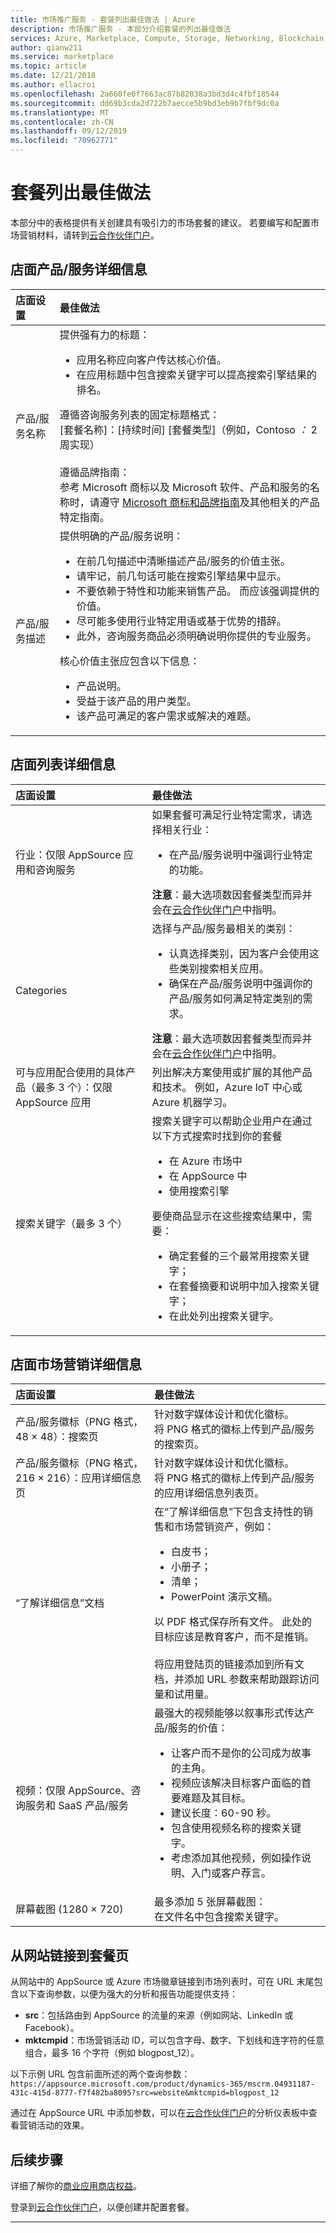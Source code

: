 ```yaml
---
title: 市场推广服务 - 套餐列出最佳做法 | Azure
description: 市场推广服务 - 本部分介绍套餐的列出最佳做法
services: Azure, Marketplace, Compute, Storage, Networking, Blockchain, Security
author: qianw211
ms.service: marketplace
ms.topic: article
ms.date: 12/21/2018
ms.author: ellacroi
ms.openlocfilehash: 2a660fe0f7663ac87b82038a3bd3d4c4fbf18544
ms.sourcegitcommit: dd69b3cda2d722b7aecce5b9bd3eb9b7fbf9dc0a
ms.translationtype: MT
ms.contentlocale: zh-CN
ms.lasthandoff: 09/12/2019
ms.locfileid: "70962771"
---
```

# <a name="offer-listing-best-practices"></a>套餐列出最佳做法

本部分中的表格提供有关创建具有吸引力的市场套餐的建议。 若要编写和配置市场营销材料，请转到[云合作伙伴门户](https://cloudpartner.azure.com/#insights)。 

## <a name="storefront-offer-details"></a>店面产品/服务详细信息
| 店面设置 | 最佳做法 |
|:--- |:--- |  
| 产品/服务名称 | 提供强有力的标题：<br> <ul> <li> 应用名称应向客户传达核心价值。 </li> <li> 在应用标题中包含搜索关键字可以提高搜索引擎结果的排名。 </li> </ul> 遵循咨询服务列表的固定标题格式：<br>[套餐名称]：[持续时间] [套餐类型]（例如，Contoso *：* 2 周实现） <br><br> 遵循品牌指南：<br>参考 Microsoft 商标以及 Microsoft 软件、产品和服务的名称时，请遵守 [Microsoft 商标和品牌指南](https://www.microsoft.com/en-us/legal/intellectualproperty/trademarks/usage/general.aspx)及其他相关的产品特定指南。 |
| 产品/服务描述 | 提供明确的产品/服务说明：<br> <ul> <li> 在前几句描述中清晰描述产品/服务的价值主张。 </li> <li> 请牢记，前几句话可能在搜索引擎结果中显示。 </li> <li> 不要依赖于特性和功能来销售产品。 而应该强调提供的价值。 </li> <li> 尽可能多使用行业特定用语或基于优势的措辞。</li> <li> 此外，咨询服务商品必须明确说明你提供的专业服务。 </li></ul> 核心价值主张应包含以下信息：<ul><li>产品说明。</li><li>受益于该产品的用户类型。</li><li>该产品可满足的客户需求或解决的难题。</li></ul> |

## <a name="storefront-listing-details"></a>店面列表详细信息
| 店面设置 | 最佳做法 |
|:--- |:--- |  
| 行业：仅限 AppSource 应用和咨询服务 | 如果套餐可满足行业特定需求，请选择相关行业： <ul><li> 在产品/服务说明中强调行业特定的功能。</li> </ul> **注意**：最大选项数因套餐类型而异并会在[云合作伙伴门户](https://cloudpartner.azure.com/#insights)中指明。 |
| Categories | 选择与产品/服务最相关的类别：<br> <ul> <li> 认真选择类别，因为客户会使用这些类别搜索相关应用。 </li> <li> 确保在产品/服务说明中强调你的产品/服务如何满足特定类别的需求。 </li> </ul> **注意**：最大选项数因套餐类型而异并会在[云合作伙伴门户](https://cloudpartner.azure.com/#insights)中指明。 |
| 可与应用配合使用的具体产品（最多 3 个）：仅限 AppSource 应用 | 列出解决方案使用或扩展的其他产品和技术。 例如，Azure IoT 中心或 Azure 机器学习。 |
| 搜索关键字（最多 3 个） | 搜索关键字可以帮助企业用户在通过以下方式搜索时找到你的套餐 <ul> <li> 在 Azure 市场中 </li> <li> 在 AppSource 中 </li> <li> 使用搜索引擎 </li> </ul> 要使商品显示在这些搜索结果中，需要： <ul> <li> 确定套餐的三个最常用搜索关键字； </li> <li> 在套餐摘要和说明中加入搜索关键字； </li> <li> 在此处列出搜索关键字。 </li> </ul> |

## <a name="storefront-marketing-details"></a>店面市场营销详细信息
| 店面设置 | 最佳做法 |
|:--- |:--- |  
| 产品/服务徽标（PNG 格式，48&nbsp;&times;&nbsp;48）：搜索页 | 针对数字媒体设计和优化徽标。<br>将 PNG 格式的徽标上传到产品/服务的搜索页。 |
| 产品/服务徽标（PNG 格式， 216&nbsp;&times;&nbsp;216）：应用详细信息页 | 针对数字媒体设计和优化徽标。<br>将 PNG 格式的徽标上传到产品/服务的应用详细信息列表页。 |
| “了解详细信息”文档 | 在“了解详细信息”下包含支持性的销售和市场营销资产，例如： <ul> <li> 白皮书； </li> <li> 小册子； </li> <li> 清单； </li> <li> PowerPoint 演示文稿。</li> </ul>以 PDF 格式保存所有文件。 此处的目标应该是教育客户，而不是推销。 <br><br>将应用登陆页的链接添加到所有文档，并添加 URL 参数来帮助跟踪访问量和试用量。 |
| 视频：仅限 AppSource、咨询服务和 SaaS 产品/服务 | 最强大的视频能够以叙事形式传达产品/服务的价值：<ul> <li> 让客户而不是你的公司成为故事的主角。 </li> <li> 视频应该解决目标客户面临的首要难题及其目标。 </li> <li> 建议长度：60-90 秒。</li> <li> 包含使用视频名称的搜索关键字。 </li> <li> 考虑添加其他视频，例如操作说明、入门或客户荐言。 </li> </ul> |
| 屏幕截图 (1280&nbsp;&times;&nbsp;720) | 最多添加 5 张屏幕截图：<br>在文件名中包含搜索关键字。 |

## <a name="link-to-your-offer-page-from-your-website"></a>从网站链接到套餐页

从网站中的 AppSource 或 Azure 市场徽章链接到市场列表时，可在 URL 末尾包含以下查询参数，以便为强大的分析和报告功能提供支持：
* **src**：包括路由到 AppSource 的流量的来源（例如网站、LinkedIn 或 Facebook）。
* **mktcmpid**：市场营销活动 ID，可以包含字母、数字、下划线和连字符的任意组合，最多 16 个字符（例如 blogpost_12）。

以下示例 URL 包含前面所述的两个查询参数：`https://appsource.microsoft.com/product/dynamics-365/mscrm.04931187-431c-415d-8777-f7f482ba8095?src=website&mktcmpid=blogpost_12`

通过在 AppSource URL 中添加参数，可以在[云合作伙伴门户](https://cloudpartner.azure.com/#insights)的分析仪表板中查看营销活动的效果。

## <a name="next-steps"></a>后续步骤

详细了解你的[商业应用商店权益](https://docs.microsoft.com/azure/marketplace/gtm-your-marketplace-benefits)。

登录到[云合作伙伴门户](https://cloudpartner.azure.com)，以便创建并配置套餐。

---